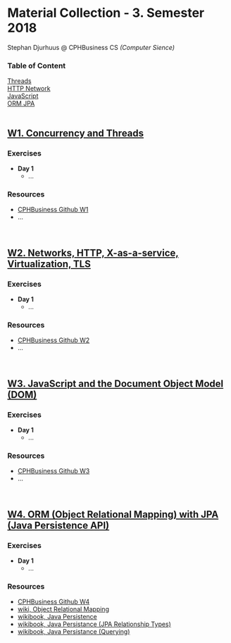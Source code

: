 <link rel="stylesheet" href="https://cdnjs.cloudflare.com/ajax/libs/font-awesome/4.7.0/css/font-awesome.min.css">

# Material Collection - 3. Semester 2018
Stephan Djurhuus @ CPHBusiness CS *(Computer Sience)*
<div class="sidebar">
    <h3 id="sb-title">Table of Content</h3>
    <a class="toc-ref" href="#w1-concurrency-and-threads">Threads</a><br>
    <a class="toc-ref" href="#w2-networks-http-x-as-a-service-virtualization-tls">HTTP Network</a><br>
    <a class="toc-ref" href="#w3-javascript-and-the-document-object-model-dom">JavaScript</a><br>
    <a class="toc-ref" href="#w4-orm-object-relational-mapping-with-jpa-java-persistence-api">ORM JPA</a><br>
    <div id="sidebar-bars"><i class="fa fa-bars"></i></div>
</div>

<div class="break"><br></div>
 
## [W1. **Concurrency and Threads**](subjects/w1-threads.md)

### Exercises
* **Day 1**
  * ...

### Resources
* [CPHBusiness Github W1](https://github.com/Cphdat3sem2018f/week1-threads)
* ...

<div class="break"><br></div>

## [W2. **Networks, HTTP, X-as-a-service, Virtualization, TLS**](subjects/w2-http-network.md)

### Exercises
* **Day 1**
  * ...

### Resources
* [CPHBusiness Github W2](https://github.com/Cphdat3sem2018f/week2-Net-Http-TLS)
* ...

<div class="break"><br></div>
 
## [W3. **JavaScript and the Document Object Model (DOM)**](subjects/w3-java-script.md)

### Exercises
* **Day 1**
  * ...

### Resources
* [CPHBusiness Github W3](https://github.com/Cphdat3sem2018f/week3-javascript)
* ...

<div class="break"><br></div>
 
## [W4. **ORM (Object Relational Mapping) with JPA (Java Persistence API)**](subjects/w4-orm-jpa.md)

### Exercises
* **Day 1**
  * ...

### Resources
* [CPHBusiness Github W4](https://github.com/Cphdat3sem2018f/week4-ORM-JPA)
* [wiki, Object Relational Mapping](https://en.wikipedia.org/wiki/Object-relational_mapping)
* [wikibook, Java Persistence](https://en.wikibooks.org/wiki/Java_Persistence)
* [wikibook, Java Persistance (JPA Relationship Types)](https://en.wikibooks.org/wiki/Java_Persistence/Relationships#JPA_Relationship_Types)
* [wikibook, Java Persistance (Querying)](https://en.wikibooks.org/wiki/Java_Persistence/Querying)
